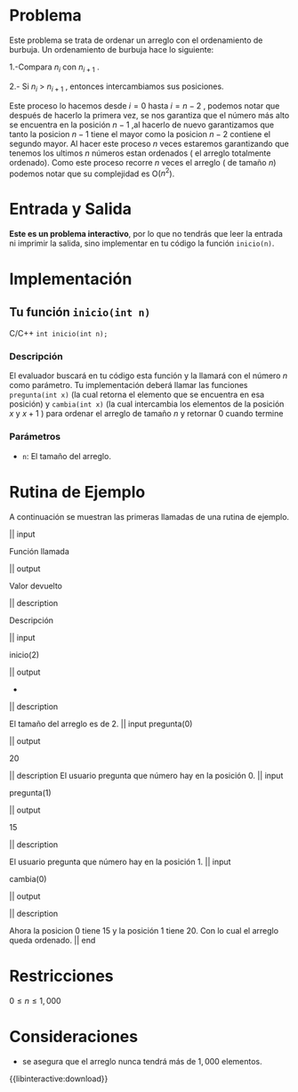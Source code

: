 # Problema

Este problema se trata de ordenar un arreglo con el ordenamiento de burbuja. Un ordenamiento de burbuja hace lo siguiente:

1.-Compara $n_i$ con $n_{i+1}$ .

2.- Si $n_i$ $>$ $n_{i+1}$ , entonces intercambiamos sus posiciones.

Este proceso lo hacemos desde $i=0$ hasta $i=n-2$ , podemos notar que después de hacerlo la primera vez, se nos garantiza que el número más alto se encuentra en la posición $n-1$ ,al hacerlo de nuevo garantizamos que tanto la posicion $n-1$ tiene el mayor como la posicion $n-2$ contiene el segundo mayor. Al hacer este proceso $n$ veces estaremos garantizando que tenemos los ultimos $n$  números estan ordenados ( el arreglo totalmente ordenado). Como este proceso recorre $n$ veces el arreglo ( de tamaño $n$) podemos notar que su complejidad es O($n^2$).         

# Entrada y Salida

**Este es un problema interactivo**, por lo que no tendrás que leer la entrada ni imprimir la salida, sino implementar en tu código la función `inicio(n)`.

# Implementación

## Tu función `inicio(int n)`

C/C++ `int inicio(int n);`

### Descripción

El evaluador buscará en tu código esta función y la llamará con el número $n$ como parámetro. Tu implementación deberá llamar las funciones `pregunta(int x)` (la cual retorna el elemento que se encuentra en esa posición) y `cambia(int x)` (la cual intercambia los elementos de la posición $x$ y $x+1$ ) para ordenar el arreglo de tamaño $n$ y retornar 0 cuando termine  

### Parámetros

* `n`: El tamaño del arreglo.


# Rutina de Ejemplo

A continuación se muestran las primeras llamadas de una rutina de ejemplo.

|| input

Función llamada

|| output

Valor devuelto

|| description

Descripción

|| input

inicio(2)

|| output

-

|| description

El tamaño del arreglo es de 2.
|| input
pregunta(0)

|| output

20

|| description
El usuario pregunta que número hay en la posición 0.
|| input

pregunta(1)

|| output

15

|| description

El usuario pregunta que número hay en la posición 1.
|| input

cambia(0)

|| output



|| description

Ahora la posicion 0 tiene 15 y la posición 1 tiene 20. Con lo cual el arreglo queda ordenado. 
|| end

# Restricciones

$0 \leq n \leq 1,000$

# Consideraciones

* se asegura que el arreglo nunca tendrá más de $1,000$ elementos.

{{libinteractive:download}}
